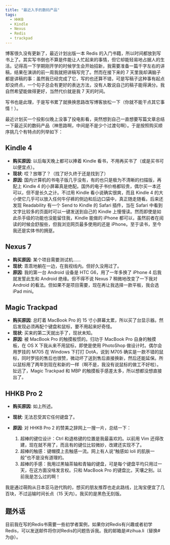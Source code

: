 ```yaml
---
title: "最近入手的数码产品"
tags:
  - HHKB
  - Kindle
  - Nexus
  - Redis
  - trackpad
---
```


博客很久没有更新了，最近计划出版一本 Redis 的入门书籍，所以时间都放到写书上了。其实写书倒也不算是件能让人忙起来的事情，但它却能轻易地占据人的生活。记得高一下学期刚开学的时候学生会开始招新，我需要准备一篇千字左右的讲稿，结果在演讲的前一周我就把讲稿写完了。然而在接下来的 7 天里我却满脑子都是讲稿的事：虽然我已经完成了它，写的也还算不错，可是写稿子这种事有起点却没终点，一个句子总会有更好的表达方法，没有人敢说自己的稿子能得满分。我自然希望能做得更好，当然代价就是我 7 天的时间。

写书也是此理，于是写书累了就换换思路改写博客放松一下（你就不能干点其它事情！）。

最近计划买一个投影仪晚上没事了投电影看，突然想到自己一直想要写篇文章总结一下最近买的数码产品（神思路啊，中间是不是少个过渡句啊）。于是按照购买顺序挑几个有特点的列举如下：

<!-- more -->

## Kindle 4

- **购买原因**: 以后每天晚上都可以捧着 Kindle 看书，不用再买书了（或是买书可以便宜点）。
- **现状**: 哎？放哪了？（找了好久终于还是找到了）
- **原因**: 国内计算机的书电子版几乎没有，有的也只是极为不清晰的扫描版，再配上 Kindle 4 的小屏幕真是绝配。国外的电子书价格都较贵，偶尔买一本还可以，但不是长久之计。不过用 Kindle 看小说确实很爽，而且 Kindle 4 的大小使它几乎可以放入任何牛仔裤的侧边和后边口袋中，真正随走随看。后来还发现 Readability 有一个 Send to Kindle 的 Safari 插件，当在 Safari 中看到文字比较多的页面时可以一键发送到自己的 Kindle 上慢慢读。然而即使是如此杀手级的功能也没能留住我，Kindle 能做的 iPhone 都可以，虽然前者在阅读的时候会舒服些，但我浏览网页最多使用的还是 iPhone。至于读书，至今我还是实体书的拥趸。

## Nexus 7

- **购买原因**: 某个项目需要测试机......
- **现状**: 乖乖地躺在一边，在我视线内。但好久没用过了。
- **原因**: 我的第一台 Android 设备是 HTC G6，用了一年多换了 iPhone 4 后我就发誓此生和 Android 绝缘。但不得不说 Nexus 7 稍微地改变了一下我对 Android 的看法。但如果不是项目需要，现在再让我选择一款平板，我会选 iPad mini。

## Magic Trackpad

- **购买原因**: 总盯着 MacBook Pro 的 15 寸小屏幕太累，所以买了台显示器。然后发现必须再配个键盘和鼠标，要不用起来好奇怪。
- **现状**: 买来的第二天就出手了，现状未知。
- **原因**: 被 MacBook Pro 的触摸板惯的。归功于 MacBook Pro 自身的触摸板，在 OS X 下我从来不用鼠标，即使是使用 PhotoShop 做设计时。偶尔会用罗技的 M705 在 Windows 下打打 DotA，说到 M705 确实是一款不错的鼠标，同时罗技的售后也很赞，微动坏了送到售后直接换新，然后还能延保。所以鼠标用了两年到现在和新的一样（啊不是，我没有说鼠标的做工不好啦）。扯远了，Magic Trackpad 和 MBP 的触摸板手感差太多，所以想都没想直接出了。

## HHKB Pro 2

- **购买原因**: 如上所述。
- **现状**: 无法忍受其它任何键盘了。
- **原因**: 对 HHKB Pro 2 的赞美之辞网上一搜一片，总结一下：

  1. 超棒的键位设计：Ctrl 和退格键的位置是我最喜欢的。以前用 Vim 还得改建，现在就不用了，而且有的键位比较微妙，改建还实现不了。
  2. 超棒的触感：键帽摸上去触感一流。网上有人说“触感如 loli 的肌肤一般”也不是没有道理的。
  3. 超棒的手感：我用过黑轴茶轴和青轴的键盘，可是每个键盘平均只用过一天，在这方面没啥发言权。只和 MacBook Pro 的键盘比，天壤之别。以前我是怎么过的啊！

我是通过萌购从日本亚马逊代购的，想买的朋友推荐也走此路线，比淘宝便宜了几百块，不过运输时间长点（15 天内）。我买的是黑色无刻版。

<h2>题外话</h2>
目前我在写的Redis书需要一些初学者案例，如果你对Redis有兴趣或者初学Redis，可以发送邮件将你对Redis的问题告诉我。我的邮箱是i#zihua.li（替换#为@）。
